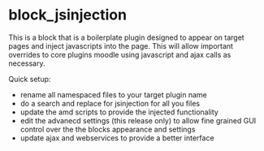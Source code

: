 # block_jsinjection
This is a block that is a boilerplate plugin designed to appear on target pages and inject javascripts into the page.
This will allow important overrides to core plugins moodle using javascript and ajax calls as necessary.

Quick setup:
- rename all namespaced files to your target plugin name
- do a search and replace for jsinjection for all you files
- update the amd scripts to provide the injected functionality 
- edit the advanecd settings (this release only) to allow fine grained 
GUI control over the the blocks appearance and settings
- update ajax and webservices to provide a better interface  
